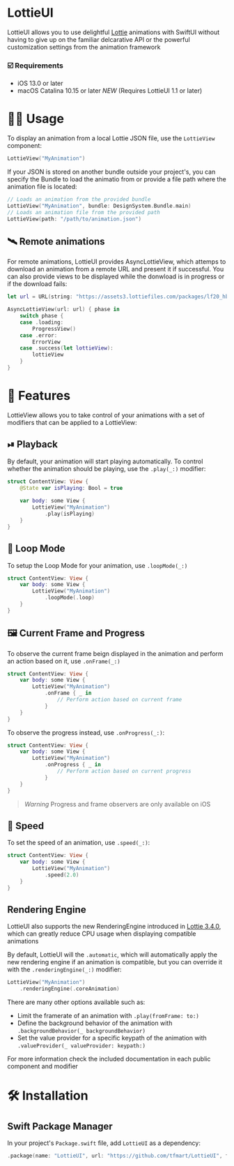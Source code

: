 # LottieUI

LottieUI allows you to use delightful [Lottie](https://airbnb.design/lottie/) animations with SwiftUI without having to give up on the familiar delcarative API or the powerful customization settings from the animation framework

### ☑️ Requirements

- iOS 13.0 or later
- macOS Catalina 10.15 or later *NEW* (Requires LottieUI 1.1 or later)

# 🧑‍💻 Usage

To display an animation from a local Lottie JSON file, use the `LottieView` component:

```swift
LottieView("MyAnimation")
```

If your JSON is stored on another bundle outside your project's, you can specify the Bundle to load the animatio from or provide a file path where the animation file is located:

```swift
// Loads an animation from the provided bundle
LottieView("MyAnimation", bundle: DesignSystem.Bundle.main)
// Loads an animation file from the provided path
LottieView(path: "/path/to/animation.json")
```


## 🛰 Remote animations

For remote animations, LottieUI provides AsyncLottieView, which attemps to download an animation from a remote URL and present it if successful. You can also provide views to be displayed while the donwload is in progress or if the download fails:

```swift
let url = URL(string: "https://assets3.lottiefiles.com/packages/lf20_hbdelex6.json")!

AsyncLottieView(url: url) { phase in
    switch phase {
    case .loading:
        ProgressView()
    case .error:
        ErrorView
    case .success(let lottieView):
        lottieView
    }
}
```

# 🚀 Features

LottieView allows you to take control of your animations with a set of modifiers that can be applied to a LottieView:

## ⏯ Playback

By default, your animation will start playing automatically. To control whether the animation should be playing, use the `.play(_:)` modifier:

```swift
struct ContentView: View {
    @State var isPlaying: Bool = true
    
    var body: some View {
        LottieView("MyAnimation")
            .play(isPlaying)
    }
}
```

<!-- Add Playback GIF -->

## 🔁 Loop Mode

To setup the Loop Mode for your animation, use `.loopMode(_:)`

```swift
struct ContentView: View {
    var body: some View {
        LottieView("MyAnimation")
            .loopMode(.loop)
    }
}
```

<!-- Add Loop GIF -->

## 🖼 Current Frame and Progress

To observe the current frame beign displayed in the animation and perform an action based on it, use `.onFrame(_:)`

```swift
struct ContentView: View {
    var body: some View {
        LottieView("MyAnimation")
            .onFrame { _ in
                // Perform action based on current frame
            }
    }
}
```

To observe the progress instead, use `.onProgress(_:)`:

```swift
struct ContentView: View {
    var body: some View {
        LottieView("MyAnimation")
            .onProgress { _ in
                // Perform action based on current progress
            }
    }
}
```

<!-- Add Observer GIF -->

> *Warning*
> Progress and frame observers are only available on iOS

## 🏃 Speed

To set the speed of an animation, use `.speed(_:)`:

```swift
struct ContentView: View {
    var body: some View {
        LottieView("MyAnimation")
            .speed(2.0)
    }
}
```

<!-- Add Speed GIF -->

## Rendering Engine

LottieUI also supports the new RenderingEngine introduced in [Lottie 3.4.0](https://github.com/airbnb/lottie-ios/discussions/1627), which can greatly reduce CPU usage when displaying compatible animations

By default, LottieUI will the `.automatic`, which will automatically apply the new rendering engine if an animation is compatible, but you can override it with the `.renderingEngine(_:)` modifier:

```swift
LottieView("MyAnimation")
    .renderingEngine(.coreAnimation)
```

<!-- Add Rendering Engine GIF -->

There are many other options available such as:

- Limit the framerate of an animation with `.play(fromFrame: to:)`
- Define the background behavior of the animation with `.backgroundBehavior(_ backgroundBehavior)`
- Set the value provider for a specific keypath of the animation with `.valueProvider(_ valueProvider: keypath:)`

For more information check the included documentation in each public component and modifier

# 🛠 Installation

## Swift Package Manager

In your project's `Package.swift` file, add `LottieUI` as a dependency:
```swift
.package(name: "LottieUI", url: "https://github.com/tfmart/LottieUI", from: "1.0.0")
```
